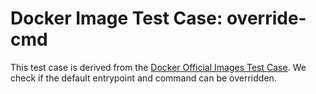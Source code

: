 # Docker Image Test Case: override-cmd

This test case is derived from the [Docker Official Images Test Case](https://github.com/docker-library/official-images/tree/master/test/tests/override-cmd). We check if the default entrypoint and command can be overridden.
